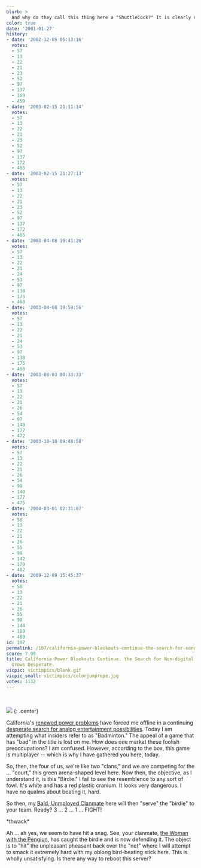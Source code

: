 ```yaml
---
blurb: >
  And why do they call this thing here a "ShuttleCock?" It is clearly neither.
color: true
date: '2001-01-27'
history:
- date: '2002-12-05 05:13:16'
  votes:
  - 57
  - 13
  - 22
  - 21
  - 23
  - 52
  - 97
  - 137
  - 169
  - 459
- date: '2003-02-15 21:11:14'
  votes:
  - 57
  - 13
  - 22
  - 21
  - 23
  - 52
  - 97
  - 137
  - 172
  - 465
- date: '2003-02-15 21:27:13'
  votes:
  - 57
  - 13
  - 22
  - 21
  - 23
  - 52
  - 97
  - 137
  - 172
  - 465
- date: '2003-04-08 19:41:26'
  votes:
  - 57
  - 13
  - 22
  - 21
  - 24
  - 53
  - 97
  - 138
  - 175
  - 468
- date: '2003-04-08 19:59:56'
  votes:
  - 57
  - 13
  - 22
  - 21
  - 24
  - 53
  - 97
  - 138
  - 175
  - 468
- date: '2003-08-03 00:33:33'
  votes:
  - 57
  - 13
  - 22
  - 21
  - 26
  - 54
  - 97
  - 140
  - 177
  - 472
- date: '2003-10-10 09:48:58'
  votes:
  - 57
  - 13
  - 22
  - 21
  - 26
  - 54
  - 98
  - 140
  - 177
  - 475
- date: '2004-03-01 02:31:07'
  votes:
  - 58
  - 13
  - 22
  - 21
  - 26
  - 55
  - 98
  - 142
  - 179
  - 482
- date: '2009-12-09 15:45:37'
  votes:
  - 58
  - 13
  - 22
  - 21
  - 26
  - 55
  - 98
  - 144
  - 180
  - 489
id: 107
permalink: /107/california-power-blackouts-continue-the-search-for-nondigital-entertainment-grows-desperate/
score: 7.99
title: California Power Blackouts Continue. the Search for Non-digital Entertainment
  Grows Desperate.
vicpic: victimpics/blank.gif
vicpic_small: victimpics/colorjumprope.jpg
votes: 1132
---
```


&nbsp;

![](img/victimpics/colorjumpropebig.jpg)
{: .center}

California's [renewed power
problems](http://web.archive.org/web/20010127000000/http://www.cnn.com/2001/US/01/26/power.woes.01/index.html)
have forced me offline in a continuing [desperate search for analog
entertainment possibilities](%ARTICLE[99]%). Today I am attempting
what insiders refer to as "Badminton." The appeal of a game that has
"bad" in the title is lost on me. How does one market these foolish
preoccupations? I am confused. However, according to the box, this game
is multiplayer -- which is why I have gathered you here, today.

So, then, the four of us, we're like two "clans," and we are competing
for the ... "court," this green arena-shaped level here. Now then, the
objective, as I understand it, is this "Birdie." I fail to see the
resemblence to any sort of fowl. It's white and has a red plastic
cranium. It looks very dangerous. I have no qualms about beating it,
hard.

So then, my [Bald, Unmployed Clanmate](%ARTICLE[89]%) here will then
"serve" the "birdie" to your team. Ready? 3 ... 2 ... 1 ... FIGHT!

\*thwack\*

Ah ... ah yes, we seem to have hit a snag. See, your clanmate, [the
Woman with the Pengiun](%ARTICLE[38]%), has caught the birdie and is
now defending it. The object is to "hit" the unpleasant pheasant back
over the "net" where I will attempt to smack it extremely hard with my
oblong bird-beating stick here. This is wholly unsatisfying. Is there
any way to reboot this server?

